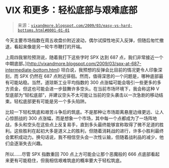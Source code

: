 <!--yml

分类：未分类

日期：2024-05-18 17:56:40

-->

# VIX 和更多：轻松底部与艰难底部

> 来源：[`vixandmore.blogspot.com/2009/03/easy-vs-hard-bottoms.html#0001-01-01`](http://vixandmore.blogspot.com/2009/03/easy-vs-hard-bottoms.html#0001-01-01)

今天主要市场指数在周五收盘价附近波动，偶尔试探性地买入反弹，但随后匆忙撤退，看起来像是另一轮牛市鞭打的开端。

上周四我冒险预测说，随着我打下这些字时 SPX 达到 687 点，我们非常接近一个中期底部。](http://vixandmore.blogspot.com/2009/03/spx-at-687-intermediate-bottom.html) 坦白说，我预想的反弹会比目前的情况更令人印象深刻，而 SPX 仍然在 687 点附近徘徊。然而，值得深思的一个问题是，哪种底部最有可能站稳。当然，道琼斯工业平均指数的 300 点涨幅可能会吸引一些更多的多方资金，但这也可能会进一步鼓舞许多空头。在当前市场环境下，我会称这种 V 型底部为“轻松底部”，并建议空头不太可能让当前的空头袭击以一次急剧的移动结束。轻松底部更有可能是另一个多头陷阱。

比较一下轻松筑底和艰苦斗争后的筑底。不是那种让市场距离悬崖边缘更远、让人心惊胆战的 300 点涨幅，而是想象一个市场，其中每一个点都成为了一场阵地战，多头和空头在这些点上反复易手，直到多头最终能够宣称取得了微不足道的胜利。这些胜利在起初大多是道义上的胜利，但随着消耗战的进行，许多小胜利最终会累积成动力。换句话说，我不相信空头会一次性认输，但随着战利品的减少，他们会逐渐失去兴趣。

所以……尽管 SPX 指数重回 700 点上方可能会让那个恶魔般的 666 点底部看起来更有可能稳住，但我相信艰难筑底的概率要大于轻松筑底。
